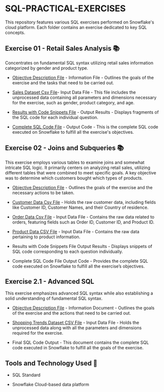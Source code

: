 # SQL-PRACTICAL-EXERCISES

This repository features various SQL exercises performed on Snowflake's cloud platform. Each folder contains an exercise dedicated to key SQL concepts.

## Exercise 01 - Retail Sales Analysis 📚
Concentrates on fundamental SQL syntax utilizing retail sales information categorized by gender and product type.

* [Objective Description File](https://github.com/user-attachments/files/23175505/Practical.1.-.SQL.Fundamentals.Snowflake-Basic.SQL.Syntax.pdf) - Information File - Outlines the goals of the exercise and the tasks that need to be carried out.
  
* [Sales Dataset Csv File](https://github.com/user-attachments/files/23175552/retail_sales_dataset.csv)- Input Data File - This file includes the unprocessed data containing all parameters and dimensions necessary for the exercise, such as gender, product category, and age.
  
* [Results with Code Snippets File](https://github.com/user-attachments/files/23175622/PRACTICAL.1.-.KAGISO.NKOMO.pdf) - Output Results - Displays fragments of the SQL code for each individual question.
  
* [Complete SQL Code File](https://github.com/user-attachments/files/23175635/Practical.1.sql) - Output Code - This is the complete SQL code executed on Snowflake to fulfill all the exercise's objectives.



## Exercise 02 - Joins and Subqueries  📚

This exercise employs various tables to examine joins and somewhat intricate SQL logic. It primarily centers on analyzing retail sales, utilizing different tables that were combined to meet specific goals. A key objective was to determine which customers bought which types of products.

*  [Objective Description File](https://github.com/user-attachments/files/23175744/Practical.2.-.SQL.Fundamentals.SQL.JOINS.pdf.pdf) - Outlines the goals of the exercise and the necessary actions to be taken.  

* [Customer Data Csv File](https://github.com/user-attachments/files/23175757/customers_large.csv) - Holds the raw customer data, including fields like Customer ID, Customer Names, and their Country of residence.
  
* [Order Data Csv File](https://github.com/user-attachments/files/23175784/orders_large.csv) - Input Data File - Contains the raw data related to orders, featuring fields such as Order ID, Customer ID, and Product ID.  

* [Product Data CSV File](https://github.com/user-attachments/files/23175818/products_large.csv) - Input Data File - Contains the raw data pertaining to product information.  

* Results with Code Snippets File Output Results - Displays snippets of SQL code corresponding to each question individually.  

* Complete SQL Code File Output Code - Provides the complete SQL code executed on Snowflake to fulfill all the exercise’s objectives.


## Exercise 2.1 - Advanced SQL

This exercise emphasizes advanced SQL syntax while also establishing a solid understanding of fundamental SQL syntax.

* [Objective Description File](https://github.com/user-attachments/files/23175853/Practical.3.-.Advanced.SQL.-NULL.Functions.pdf) - Information Document - Outlines the goals of the exercise and the actions that need to be carried out.

* [Shopping Trends Dataset CSV File](https://github.com/user-attachments/files/23175868/shoping_trends.csv) - Input Data File - Holds the unprocessed data along with all the parameters and dimensions required for the exercise.

* Final SQL Code Output - This document contains the complete SQL code executed in Snowflake to fulfill all the goals of the exercise.


## Tools and Technology Used  📌

* SQL Standard

* Snowflake Cloud-based data platform
  
  
